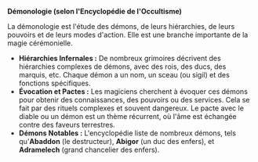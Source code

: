 **Démonologie (selon l'Encyclopédie de l'Occultisme)**

La démonologie est l'étude des démons, de leurs hiérarchies, de leurs pouvoirs et de leurs modes d'action. Elle est une branche importante de la magie cérémonielle.

*   **Hiérarchies Infernales :** De nombreux grimoires décrivent des hiérarchies complexes de démons, avec des rois, des ducs, des marquis, etc. Chaque démon a un nom, un sceau (ou sigil) et des fonctions spécifiques.
*   **Évocation et Pactes :** Les magiciens cherchent à évoquer ces démons pour obtenir des connaissances, des pouvoirs ou des services. Cela se fait par des rituels complexes et souvent dangereux. Le pacte avec le diable ou un démon est un thème récurrent, où l'âme est échangée contre des faveurs terrestres.
*   **Démons Notables :** L'encyclopédie liste de nombreux démons, tels qu'**Abaddon** (le destructeur), **Abigor** (un duc des enfers), et **Adramelech** (grand chancelier des enfers).